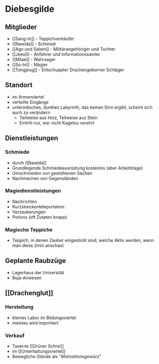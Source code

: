 # Diebesgilde

## Mitglieder
- [[Sang-In]] -  Teppichverkäufer
- [[Nawida]] - Schmied
- [[Ago und Salam]] - Militärangehöriger und Tochter
- [[Jeeol]] - Anführer und Informationssamler
- [[Milae]] - Wahrsager
- [[So-In]] - Magier
- [[Tongjeug]] - Entschuppter Drachengeborner Schläger

## Standort
- im Armenviertel
- verteilte Eingänge
- unterirdisches, dunkles Labyrinth, das keinen Sinn ergibt, scheint sich auch zu verändern
	- Teilweise aus Holz, Teilweise aus Stein
	- Eintritt nur, wer nicht Kagetsu verehrt

## Dienstleistungen
### Schmiede
- durch [[Nawida]]
- Grundlegende Schmiedeausrüstung kostenlos (aber Arbeitstage)
- Umschmieden von gestohlenen  Sachen
- Nachmachen von Gegenständen

### Magiedienstleistungen
- Nachrichten
- Kurzstreckenteleportation
- Verzauberungen
- Potions (oft Zutaten knapp)

### Magische Teppiche
- Teppich, in denen Zauber eingestickt sind, welche Aktiv werden, wenn man diese 2min anschaut

## Geplante Raubzüge
- Lagerhaus der Universität
- Buja-Anwesen

## [[Drachenglut]]
### Herstellung
- kleines Labor im Bildungsviertel
- meistes wird importiert

### Verkauf
- Taverne [[Grüner Schrei]]
- im [[Unterhaltungsviertel]]
- Bewegliche Stände als "*Motivationsgewürz*"

